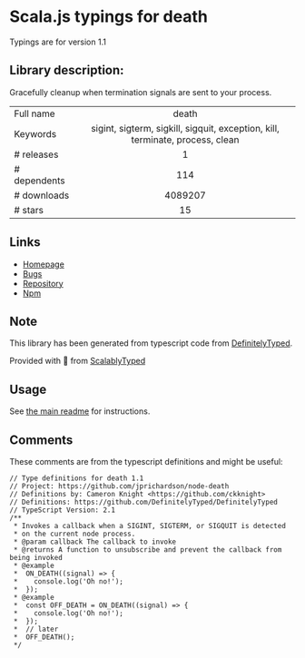 
# Scala.js typings for death

Typings are for version 1.1

## Library description:
Gracefully cleanup when termination signals are sent to your process.

|                    |                 |
| ------------------ | :-------------: |
| Full name          | death |
| Keywords           | sigint, sigterm, sigkill, sigquit, exception, kill, terminate, process, clean |
| # releases         | 1 |
| # dependents       | 114 |
| # downloads        | 4089207 |
| # stars            | 15 |

## Links
- [Homepage](https://github.com/jprichardson/node-death#readme)
- [Bugs](https://github.com/jprichardson/node-death/issues)
- [Repository](https://github.com/jprichardson/node-death)
- [Npm](https://www.npmjs.com/package/death)
    


## Note
This library has been generated from typescript code from [DefinitelyTyped](https://definitelytyped.org).

Provided with :purple_heart: from [ScalablyTyped](https://github.com/oyvindberg/ScalablyTyped)

## Usage
See [the main readme](../../readme.md) for instructions.

## Comments

These comments are from the typescript definitions and might be useful:
```
// Type definitions for death 1.1
// Project: https://github.com/jprichardson/node-death
// Definitions by: Cameron Knight <https://github.com/ckknight>
// Definitions: https://github.com/DefinitelyTyped/DefinitelyTyped
// TypeScript Version: 2.1
/**
 * Invokes a callback when a SIGINT, SIGTERM, or SIGQUIT is detected
 * on the current node process.
 * @param callback The callback to invoke
 * @returns A function to unsubscribe and prevent the callback from being invoked
 * @example
 *  ON_DEATH((signal) => {
 *    console.log('Oh no!');
 *  });
 * @example
 *  const OFF_DEATH = ON_DEATH((signal) => {
 *    console.log('Oh no!');
 *  });
 *  // later
 *  OFF_DEATH();
 */

```

